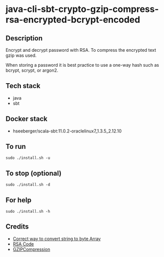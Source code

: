 # java-cli-sbt-crypto-gzip-compress-rsa-encrypted-bcrypt-encoded

## Description
Encrypt and decrypt password with RSA.
To compress the encrypted text gzip was used.

When storing a password it is best practice
to use a one-way hash such as bcrypt, scrypt,
or argon2.

## Tech stack
- java
- sbt

## Docker stack
- hseeberger/scala-sbt:11.0.2-oraclelinux7_1.3.5_2.12.10

## To run
`sudo ./install.sh -u`

## To stop (optional)
`sudo ./install.sh -d`

## For help
`sudo ./install.sh -h`

## Credits
- [Correct way to convert string to byte Array](https://stackoverflow.com/questions/140131/convert-a-string-representation-of-a-hex-dump-to-a-byte-array-using-java)
- [RSA Code](https://www.geeksforgeeks.org/asymmetric-encryption-cryptography-in-java/)
- [GZIPCompression](https://stackoverflow.com/questions/16351668/compression-and-decompression-of-string-data-in-java)
